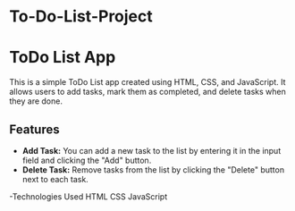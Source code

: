 # To-Do-List-Project
# ToDo List App

This is a simple ToDo List app created using HTML, CSS, and JavaScript. It allows users to add tasks, mark them as completed, and delete tasks when they are done.

## Features

- **Add Task:** You can add a new task to the list by entering it in the input field and clicking the "Add" button.
- **Delete Task:** Remove tasks from the list by clicking the "Delete" button next to each task.

-Technologies Used
HTML
CSS
JavaScript
